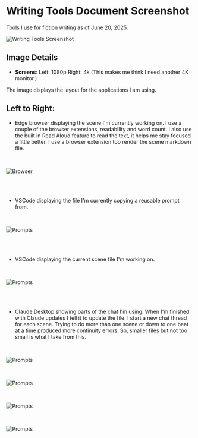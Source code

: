 # Writing Tools Document Screenshot

Tools I use for fiction writing as of June 20, 2025.

![Writing Tools Screenshot](Screenshot_2025-06-20.png)

## Image Details

- **Screens**: Left: 1080p  Right: 4k (This makes me think I need another 4K monitor.)

The image displays the layout for the applications I am using.


## Left to Right:

- Edge browser displaying the scene I'm currently working on. I use a couple of the browser extensions, readability and word count. I also use the built in Read Aloud feature to read the text, it helps me stay focused a little better. I use a browser extension too render the scene markdown file.

<br>

![Browser](browser.png)

<br><br>

- VSCode displaying the file I'm currently copying a reusable prompt from.

<br>

![Prompts](vscode_1.png)

<br><br>

- VSCode displaying the current scene file I'm working on.

<br>

![Prompts](vscode_2.png)

<br><br>

- Claude Desktop showing parts of the chat I'm using. When I'm finished with Claude updates I tell it to update the file. I start a new chat thread for each scene. Trying to do more than one scene or down to one beat at a time produced more continuity errors. So, smaller files but not too small is what I take from this.

<br>

![Prompts](claude_desktop_00.png)

<br>

![Prompts](claude_desktop_01.png)

<br>

![Prompts](claude_desktop_02.png)

<br>

![Prompts](claude_desktop_03.png)
